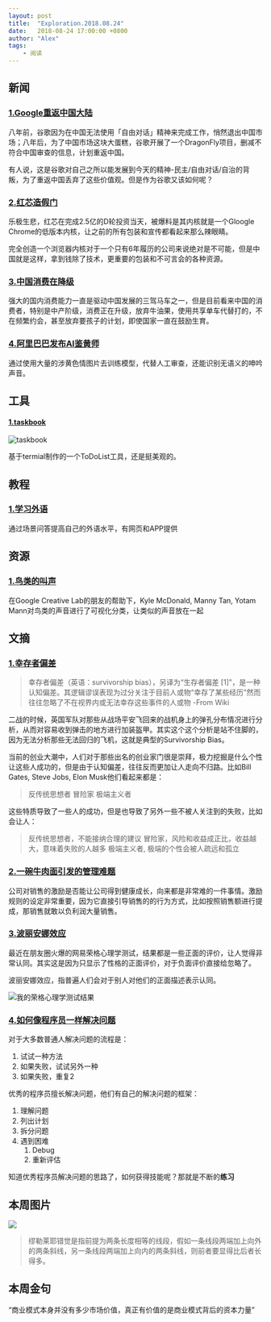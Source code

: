 ```yaml
---
layout: post
title:  "Exploration.2018.08.24"
date:   2018-08-24 17:00:00 +0800
author: "Alex"
tags: 
    - 阅读
---
```

## 新闻

### [1.Google重返中国大陆](https://theconversation.com/googles-censored-chinese-search-engine-a-catalogue-of-ethical-violations-101046)

八年前，谷歌因为在中国无法使用「自由对话」精神来完成工作，悄然退出中国市场；八年后，为了中国市场这块大蛋糕，谷歌开展了一个DragonFly项目，删减不符合中国审查的信息，计划重返中国。

有人说，这是谷歌对自己之所以能发展到今天的精神-民主/自由对话/自治的背叛，为了重返中国丢弃了这些价值观。但是作为谷歌又该如何呢？

### [2.红芯造假门](http://news.sina.com.cn/o/2018-08-17/doc-ihhvciiw2450357.shtml)

乐极生悲，红芯在完成2.5亿的D轮投资当天，被爆料是其内核就是一个Gloogle Chrome的低版本内核，让之前的所有包装和宣传都看起来那么辣眼睛。

完全创造一个浏览器内核对于一个只有6年履历的公司来说绝对是不可能，但是中国就是这样，拿到钱除了技术，更重要的包装和不可言会的各种资源。

### [3.中国消费在降级](https://www.nytimes.com/2018/08/22/business/china-consumer-downgrade.html)

强大的国内消费能力一直是驱动中国发展的三驾马车之一，但是目前看来中国的消费者，特别是中产阶级，消费正在升级，放弃牛油果，使用共享单车代替打的，不在频繁约会，甚至放弃要孩子的计划，即使国家一直在鼓励生育。

### [4.阿里巴巴发布AI鉴黄师](http://www.williamlong.info/archives/5436.html)

通过使用大量的涉黄色情图片去训练模型，代替人工审查，还能识别无语义的呻吟声音。


## 工具

#### [1.taskbook](https://github.com/klauscfhq/taskbook)

![taskbook](https://dlseeu-website.oss-cn-hangzhou.aliyuncs.com/201808/taskbook.jpg)

基于termial制作的一个ToDoList工具，还是挺美观的。


## 教程

### [1.学习外语](http://www.duolingo.cn)

通过场景问答提高自己的外语水平，有网页和APP提供


## 资源

### [1.鸟类的叫声](https://aiexperiments.withgoogle.com/bird-sounds)
 
在Google Creative Lab的朋友的帮助下，Kyle McDonald, Manny Tan, Yotam Mann对鸟类的声音进行了可视化分类，让类似的声音放在一起


## 文摘

### [1.幸存者偏差](https://www.entrepreneur.com/article/287440)

> 幸存者偏差（英语：survivorship bias），另译为“生存者偏差 [1]”，是一种认知偏差。其逻辑谬误表现为过分关注于目前人或物“幸存了某些经历”然而往往忽略了不在视界内或无法幸存这些事件的人或物 -From Wiki

二战的时候，英国军队对那些从战场平安飞回来的战机身上的弹孔分布情况进行分析，从而对容易收到弹击的地方进行加装盔甲。其实这个这个分析是站不住脚的，因为无法分析那些无法回归的飞机，这就是典型的Survivorship Bias。

当前的创业大潮中，人们对于那些出名的创业家门很是崇拜，极力挖掘是什么个性让这些人成功的，但是由于认知偏差，往往反而更加让人走向不归路。比如Bill Gates, Steve Jobs, Elon Musk他们看起来都是：

> 反传统思想者
> 冒险家
> 极端主义者

这些特质导致了一些人的成功，但是也导致了另外一些不被人关注到的失败，比如会让人：

> 反传统思想者，不能接纳合理的建议
> 冒险家，风险和收益成正比，收益越大，意味着失败的人越多
> 极端主义者, 极端的个性会被人疏远和孤立

### [2.一碗牛肉面引发的管理难题](http://www.shangyexinzhi.com/nk/1249698/)

公司对销售的激励是否能让公司得到健康成长，向来都是非常难的一件事情。激励规则的设定非常重要，因为它直接引导销售的的行为方式，比如按照销售额进行提成，那销售就敢以负利润大量销售。

### [3.波丽安娜效应](https://zh.wikipedia.org/wiki/波麗安娜效應)

最近在朋友圈火爆的网易荣格心理学测试，结果都是一些正面的评价，让人觉得非常认同。其实这是因为只显示了性格的正面评价，对于负面评价直接给忽略了。

波丽安娜效应，指普遍人们会对于别人对他们的正面描述表示认同。

![我的荣格心理学测试结果](https://dlseeu-website.oss-cn-hangzhou.aliyuncs.com/201808/%E6%88%91%E7%9A%84%E8%8D%A3%E6%A0%BC%E5%BF%83%E7%90%86%E6%B5%8B%E8%AF%95%E7%BB%93%E6%9E%9C.jpg)

### [4.如何像程序员一样解决问题](https://medium.freecodecamp.org/how-to-think-like-a-programmer-lessons-in-problem-solving-d1d8bf1de7d2)

对于大多数普通人解决问题的流程是：

1. 试试一种方法
2. 如果失败，试试另外一种
3. 如果失败，重复2

优秀的程序员擅长解决问题，他们有自己的解决问题的框架：

1. 理解问题
2. 列出计划
3. 拆分问题
4. 遇到困难
    1. Debug
    2. 重新评估

知道优秀程序员解决问题的思路了，如何获得技能呢？那就是不断的**练习**


## 本周图片

![](https://dlseeu-website.oss-cn-hangzhou.aliyuncs.com/201808/miller-layer.jpg)

> 缪勒莱耶错觉是指前提为两条长度相等的线段，假如一条线段两端加上向外的两条斜线，另一条线段两端加上向内的两条斜线，则前者要显得比后者长得多。


## 本周金句 

“商业模式本身并没有多少市场价值，真正有价值的是商业模式背后的资本力量”
